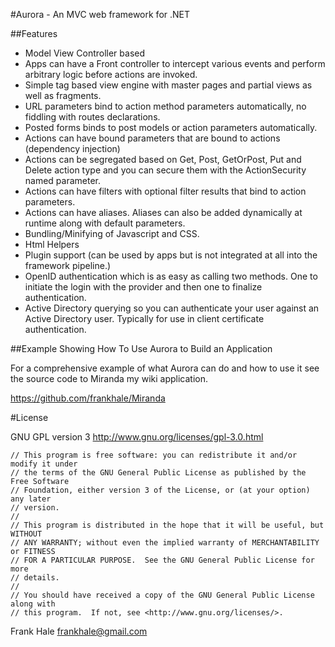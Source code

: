 #Aurora - An MVC web framework for .NET

##Features

- Model View Controller based 
- Apps can have a Front controller to intercept various events and perform arbitrary logic before actions are invoked.
- Simple tag based view engine with master pages and partial views as well as fragments.
- URL parameters bind to action method parameters automatically, no fiddling with routes declarations.
- Posted forms binds to post models or action parameters automatically. 
- Actions can have bound parameters that are bound to actions (dependency injection)
- Actions can be segregated based on Get, Post, GetOrPost, Put and Delete action type and you can secure them with the ActionSecurity named parameter.
- Actions can have filters with optional filter results that bind to action parameters.  
- Actions can have aliases. Aliases can also be added dynamically at runtime along with default parameters.
- Bundling/Minifying of Javascript and CSS.
- Html Helpers
- Plugin support (can be used by apps but is not integrated at all into the framework pipeline.)
- OpenID authentication which is as easy as calling two methods. One to initiate the login with the provider and then one to finalize authentication.
- Active Directory querying so you can authenticate your user against an Active Directory user. Typically for use in client certificate authentication.
 
##Example Showing How To Use Aurora to Build an Application

For a comprehensive example of what Aurora can do and how to use it see the source code to Miranda my wiki application.

https://github.com/frankhale/Miranda

#License

GNU GPL version 3 <http://www.gnu.org/licenses/gpl-3.0.html>
```
// This program is free software: you can redistribute it and/or modify it under
// the terms of the GNU General Public License as published by the Free Software
// Foundation, either version 3 of the License, or (at your option) any later
// version.
//
// This program is distributed in the hope that it will be useful, but WITHOUT
// ANY WARRANTY; without even the implied warranty of MERCHANTABILITY or FITNESS
// FOR A PARTICULAR PURPOSE.  See the GNU General Public License for more
// details.
//
// You should have received a copy of the GNU General Public License along with
// this program.  If not, see <http://www.gnu.org/licenses/>.
```
Frank Hale <frankhale@gmail.com>